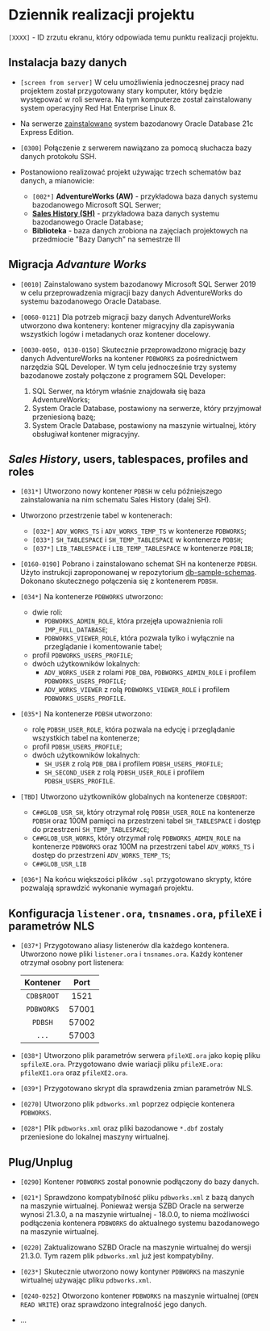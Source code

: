 # Dziennik realizacji projektu

`[XXXX]` - ID zrzutu ekranu, który odpowiada temu punktu realizacji projektu.

## Instalacja bazy danych

- `[screen from server]` W celu umożliwienia jednoczesnej pracy nad projektem został przygotowany stary komputer, który będzie występować w roli serwera. Na tym komputerze został zainstalowany  system operacyjny Red Hat Enterprise Linux 8.

- Na serwerze [zainstalowano](https://docs.oracle.com/en/database/oracle/oracle-database/21/xeinl/installing-oracle-database-xe.html#GUID-728E4F0A-DBD1-43B1-9837-C6A460432733) system bazodanowy Oracle Database 21c Express Edition. 

- `[0300]` Połączenie z serwerem nawiązano za pomocą słuchacza bazy danych protokołu SSH.

- Postanowiono realizować projekt używając trzech schematów baz danych, a mianowicie:
  - `[002*]` **AdventureWorks (AW)** - przykładowa baza danych systemu bazodanowego Microsoft SQL Serwer;
  - [**Sales History (SH)**](https://github.com/oracle-samples/db-sample-schemas)  - przykładowa baza danych systemu bazodanowego Oracle Database;
  - **Biblioteka** - baza danych zrobiona na zajęciach projektowych na przedmiocie "Bazy Danych" na semestrze III
  
## Migracja *Advanture Works*

- `[0010]` Zainstalowano system bazodanowy Microsoft SQL Serwer 2019 w celu przeprowadzenia migracji bazy danych AdventureWorks do systemu bazodanowego Oracle Database.

- `[0060-0121]` Dla potrzeb migracji bazy danych AdventureWorks utworzono dwa kontenery: kontener migracyjny dla zapisywania wszystkich logów i metadanych oraz kontener docelowy.

- `[0030-0050, 0130-0150]` Skutecznie przeprowadzono migrację bazy danych AdventureWorks na kontener `PDBWORKS` za pośrednictwem narzędzia SQL Developer. W tym celu jednocześnie trzy systemy bazodanowe zostały połączone z programem SQL Developer: 
  1. SQL Serwer, na którym właśnie znajdowała się baza AdventureWorks;
  2. System Oracle Database, postawiony na serwerze, który przyjmował przeniesioną bazę;
  3. System Oracle Database, postawiony na maszynie wirtualnej, który obsługiwał kontener migracyjny.

## *Sales History*, users, tablespaces, profiles and roles 

- `[031*]` Utworzono nowy kontener `PDBSH` w celu późniejszego zainstalowania na nim schematu Sales History (dalej SH).

- Utworzono przestrzenie tabel w kontenerach:
  - `[032*]` `ADV_WORKS_TS` i `ADV_WORKS_TEMP_TS` w kontenerze `PDBWORKS`;
  - `[033*]` `SH_TABLESPACE` i `SH_TEMP_TABLESPACE` w kontenerze `PDBSH`;
  - `[037*]` `LIB_TABLESPACE` i `LIB_TEMP_TABLESPACE` w kontenerze `PDBLIB`;
  
- `[0160-0190]` Pobrano i zainstalowano schemat SH na kontenerze `PDBSH`. Użyto instrukcji zaproponowanej w repozytorium [db-sample-schemas](https://github.com/oracle-samples/db-sample-schemas). Dokonano skutecznego połączenia się z kontenerem `PDBSH`.

- `[034*]` Na kontenerze `PDBWORKS` utworzono:
  - dwie roli:
    - `PDBWORKS_ADMIN_ROLE`, która przejęła upoważnienia roli `IMP_FULL_DATABASE`;
    - `PDBWORKS_VIEWER_ROLE`, która pozwala tylko i wyłącznie na przeglądanie i komentowanie tabel;
  - profil `PDBWORKS_USERS_PROFILE`;
  - dwóch użytkowników lokalnych:
    - `ADV_WORKS_USER` z rolami `PDB_DBA`, `PDBWORKS_ADMIN_ROLE` i profilem `PDBWORKS_USERS_PROFILE`;
    - `ADV_WORKS_VIEWER` z rolą `PDBWORKS_VIEWER_ROLE` i profilem `PDBWORKS_USERS_PROFILE`.
  
- `[035*]` Na kontenerze `PDBSH` utworzono:
  - rolę `PDBSH_USER_ROLE`, która pozwala na edycję i przeglądanie wszystkich tabel na kontenerze;
  - profil `PDBSH_USERS_PROFILE`;
  - dwóch użytkowników lokalnych:
    - `SH_USER` z rolą `PDB_DBA` i profilem `PDBSH_USERS_PROFILE`;
    - `SH_SECOND_USER` z rolą `PDBSH_USER_ROLE` i profilem `PDBSH_USERS_PROFILE`.
  
- `[TBD]` Utworzono użytkowników globalnych na kontenerze `CDB$ROOT`:
  - `C##GLOB_USR_SH`, który otrzymał rolę `PDBSH_USER_ROLE` na kontenerze `PDBSH` oraz 100M pamięci na przestrzeni tabel `SH_TABLESPACE` i dostęp do przestrzeni `SH_TEMP_TABLESPACE`;
  - `C##GLOB_USR_WORKS`, który otrzymał rolę `PDBWORKS_ADMIN_ROLE` na kontenerze `PDBWORKS` oraz 100M na przestrzeni tabel `ADV_WORKS_TS` i dostęp do przestrzeni `ADV_WORKS_TEMP_TS`;
  - `C##GLOB_USR_LIB`
  
- `[036*]` Na końcu większości plików `.sql` przygotowano skrypty, które pozwalają sprawdzić wykonanie wymagań projektu.

## Konfiguracja `listener.ora`, `tnsnames.ora`, `pfileXE` i parametrów NLS

- `[037*]` Przygotowano aliasy listenerów dla każdego kontenera. Utworzono nowe pliki `listener.ora` i `tnsnames.ora`. Każdy kontener otrzymał osobny port listenera: 

  |  Kontener  | Port  |
  | :--------: | :---: |
  | `CDB$ROOT` | 1521  |
  | `PDBWORKS` | 57001 |
  |  `PDBSH`   | 57002 |
  |   `...`    | 57003 |

- `[038*]` Utworzono plik parametrów serwera `pfileXE.ora` jako kopię pliku `spfileXE.ora`. Przygotowano dwie wariacji pliku `pfileXE.ora`: `pfileXE1.ora` oraz `pfileXE2.ora`.

- `[039*]` Przygotowano skrypt dla sprawdzenia zmian parametrów NLS.

- `[0270]` Utworzono plik `pdbworks.xml` poprzez odpięcie kontenera `PDBWORKS`. 

- `[028*]` Plik `pdbworks.xml` oraz pliki bazodanowe `*.dbf` zostały przeniesione do lokalnej maszyny wirtualnej. 

## Plug/Unplug 

- `[0290]` Kontener `PDBWORKS` został ponownie podłączony do bazy danych.

- `[021*]` Sprawdzono kompatybilność pliku `pdbworks.xml` z bazą danych na maszynie wirtualnej. Ponieważ wersja SZBD Oracle na serwerze wynosi 21.3.0, a na maszynie wirtualnej - 18.0.0, to niema możliwości podłączenia kontenera `PDBWORKS` do aktualnego systemu bazodanowego na maszynie wirtualnej.

- `[0220]` Zaktualizowano SZBD Oracle na maszynie wirtualnej do wersji 21.3.0. Tym razem plik `pdbworks.xml` już jest kompatybilny.

- `[023*]` Skutecznie utworzono nowy kontyner `PDBWORKS` na maszynie wirtualnej używając pliku `pdbworks.xml`. 

- `[0240-0252]` Otworzono kontener `PDBWORKS` na maszynie wirtualnej (`OPEN READ WRITE`) oraz sprawdzono integralność jego danych. 

- ...
